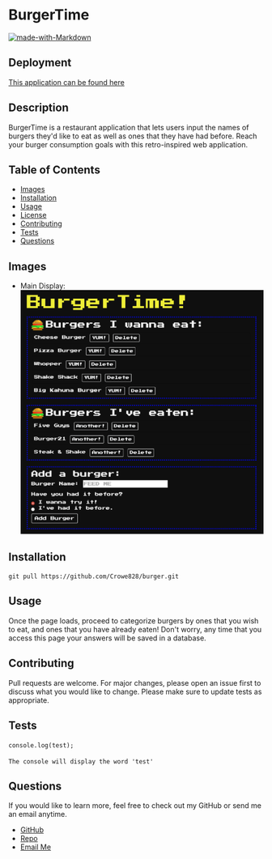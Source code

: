 # BurgerTime

[![made-with-Markdown](https://img.shields.io/badge/Made%20with-Markdown-1f425f.svg)](http://commonmark.org)

## Deployment

[This application can be found here](https://shrouded-plateau-24290.herokuapp.com)

## Description

BurgerTime is a restaurant application that lets users input the names of burgers they'd like to eat as well as ones that they have had before. Reach your burger consumption goals with this retro-inspired web application.

## Table of Contents

- [Images](#images)
- [Installation](#installation)
- [Usage](#usage)
- [License](#license)
- [Contributing](#contributing)
- [Tests](#tests)
- [Questions](#tests)

## Images

- Main Display: ![BurgerTime](https://github.com/Crowe828/burger/blob/main/public/assets/img/burgertime.png)

## Installation

```
git pull https://github.com/Crowe828/burger.git
```

## Usage

Once the page loads, proceed to categorize burgers by ones that you wish to eat, and ones that you have already eaten! Don't worry, any time that you access this page your answers will be saved in a database.

## Contributing

Pull requests are welcome. For major changes, please open an issue first to discuss what you would like to change.
Please make sure to update tests as appropriate.

## Tests

```
console.log(test);

The console will display the word 'test'
```

## Questions

If you would like to learn more, feel free to check out my GitHub or send me an email anytime.

- [GitHub](https://github.com/crowe828)
- [Repo](https://github.com/Crowe828/burger)
- [Email Me](mailto:crowe828@gmail.com?subject=Nice%20README%20Generator%20Dude)
